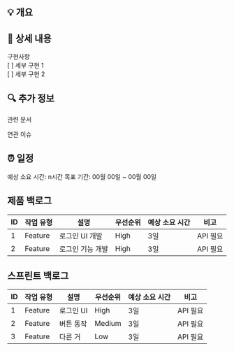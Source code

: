 ## 💡 개요
<!-- 이슈에 대한 간단한 설명을 작성해주세요 -->

## 📝 상세 내용
<!-- 구체적인 구현 내용을 작성해주세요 -->
구현사항  
[ ] 세부 구현 1  
[ ] 세부 구현 2  

## 🔍 추가 정보
관련 문서
<!-- 관련된 문서, 디자인, API 문서 등을 링크해주세요 -->
연관 이슈
<!-- 관련된 이슈번호나 PR을 링크해주세요 
see also: #1, #2
PR 링크: -->

## ⏰ 일정
예상 소요 시간: n시간
목표 기간: 00월 00일 ~ 00월 00일


## 제품 백로그
| ID  | 작업 유형 | 설명 | 우선순위 | 예상 소요 시간 | 비고 |
|----|----------|------|--------|----|----|
| 1  | Feature  | 로그인 UI 개발 | High |  3일 | API 필요 |
| 2  | Feature  | 로그인 기능 개발 | High | 3일 | API 필요 |


## 스프린트 백로그
| ID  | 작업 유형 | 설명 | 우선순위 | 예상 소요 시간 | 비고 |
|----|----------|------|--------|----|----|
| 1  | Feature  | 로그인 UI | High | 3일 | API 필요 |
| 2  | Feature  | 버튼 동작 | Medium | 3일 | API 필요 |
| 3  | Feature  | 다른 거 | Low | 3일 | API 필요 |
